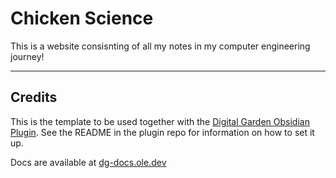 # Chicken Science 
This is a website consisnting of all my notes in my computer engineering journey! 


---
## Credits
This is the template to be used together with the [Digital Garden Obsidian Plugin](https://github.com/oleeskild/Obsidian-Digital-Garden). 
See the README in the plugin repo for information on how to set it up.

Docs are available at [dg-docs.ole.dev](https://dg-docs.ole.dev/)
